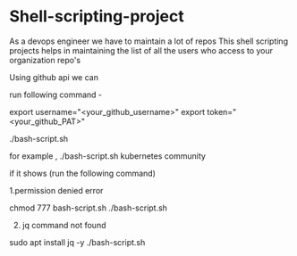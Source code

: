 # Shell-scripting-project

As a devops engineer we have to maintain a lot of repos 
This shell scripting projects helps in maintaining the list of all the users who access to your organization repo's

Using github api we can 

run following command -

export username="<your_github_username>"
export token="<your_github_PAT>"

./bash-script.sh <your-organization-name> <repo-name>

for example , ./bash-script.sh kubernetes community

if it shows  (run the following command)
 
1.permission denied error 

chmod 777 bash-script.sh
./bash-script.sh <your-organization-name> <repo-name>

2. jq command not found

sudo apt install jq -y
./bash-script.sh <your-organization-name> <repo-name>
